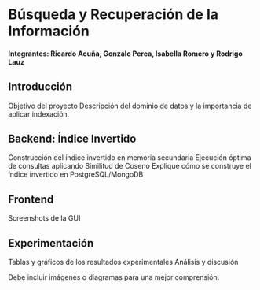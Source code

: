 # Búsqueda y Recuperación de la Información 
#### Integrantes: Ricardo Acuña, Gonzalo Perea, Isabella Romero y Rodrigo Lauz

## Introducción
Objetivo del proyecto
Descripción del dominio de datos y la importancia de aplicar
indexación.

## Backend: Índice Invertido
Construcción del índice invertido en memoria secundaria
Ejecución óptima de consultas aplicando Similitud de Coseno
Explique cómo se construye el índice invertido en PostgreSQL/MongoDB

## Frontend
Screenshots de la GUI

## Experimentación
Tablas y gráficos de los resultados experimentales
Análisis y discusión

Debe incluir imágenes o diagramas para una mejor comprensión.
